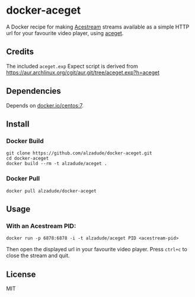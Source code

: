 # docker-aceget

A Docker recipe for making [Acestream](http://acestream.org/) streams available as a simple HTTP url for your favourite video player, using [aceget](https://aur.archlinux.org/packages/aceget/).

## Credits

The included `aceget.exp` Expect script is derived from  https://aur.archlinux.org/cgit/aur.git/tree/aceget.exp?h=aceget

## Dependencies

Depends on [docker.io/centos:7](https://hub.docker.com/_/centos/).

## Install

### Docker Build

```
git clone https://github.com/alzadude/docker-aceget.git
cd docker-aceget
docker build --rm -t alzadude/aceget .
```

### Docker Pull

```
docker pull alzadude/docker-aceget
```

## Usage

### With an Acestream PID:
```
docker run -p 6878:6878 -i -t alzadude/aceget PID <acestream-pid>
```
Then open the displayed url in your favourite video player.
Press `ctrl+c` to close the stream and quit.

## License

MIT
